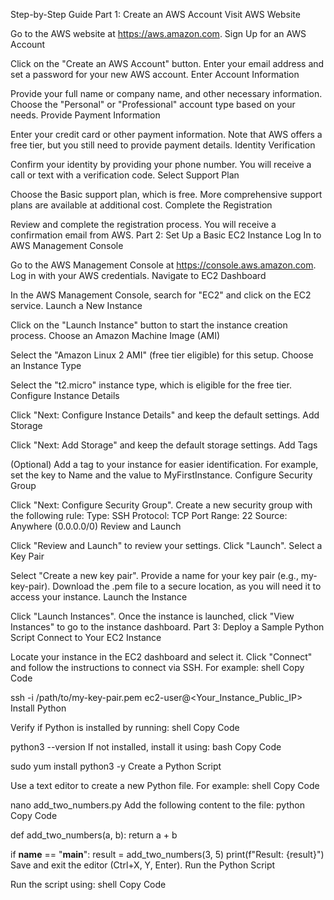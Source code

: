 Step-by-Step Guide
Part 1: Create an AWS Account
Visit AWS Website

Go to the AWS website at https://aws.amazon.com.
Sign Up for an AWS Account

Click on the "Create an AWS Account" button.
Enter your email address and set a password for your new AWS account.
Enter Account Information

Provide your full name or company name, and other necessary information.
Choose the "Personal" or "Professional" account type based on your needs.
Provide Payment Information

Enter your credit card or other payment information. Note that AWS offers a free tier, but you still need to provide payment details.
Identity Verification

Confirm your identity by providing your phone number. You will receive a call or text with a verification code.
Select Support Plan

Choose the Basic support plan, which is free. More comprehensive support plans are available at additional cost.
Complete the Registration

Review and complete the registration process. You will receive a confirmation email from AWS.
Part 2: Set Up a Basic EC2 Instance
Log In to AWS Management Console

Go to the AWS Management Console at https://console.aws.amazon.com.
Log in with your AWS credentials.
Navigate to EC2 Dashboard

In the AWS Management Console, search for "EC2" and click on the EC2 service.
Launch a New Instance

Click on the "Launch Instance" button to start the instance creation process.
Choose an Amazon Machine Image (AMI)

Select the "Amazon Linux 2 AMI" (free tier eligible) for this setup.
Choose an Instance Type

Select the "t2.micro" instance type, which is eligible for the free tier.
Configure Instance Details

Click "Next: Configure Instance Details" and keep the default settings.
Add Storage

Click "Next: Add Storage" and keep the default storage settings.
Add Tags

(Optional) Add a tag to your instance for easier identification. For example, set the key to Name and the value to MyFirstInstance.
Configure Security Group

Click "Next: Configure Security Group".
Create a new security group with the following rule:
Type: SSH
Protocol: TCP
Port Range: 22
Source: Anywhere (0.0.0.0/0)
Review and Launch

Click "Review and Launch" to review your settings.
Click "Launch".
Select a Key Pair

Select "Create a new key pair".
Provide a name for your key pair (e.g., my-key-pair).
Download the .pem file to a secure location, as you will need it to access your instance.
Launch the Instance

Click "Launch Instances".
Once the instance is launched, click "View Instances" to go to the instance dashboard.
Part 3: Deploy a Sample Python Script
Connect to Your EC2 Instance

Locate your instance in the EC2 dashboard and select it.
Click "Connect" and follow the instructions to connect via SSH. For example:
shell
Copy Code


ssh -i /path/to/my-key-pair.pem ec2-user@<Your_Instance_Public_IP>
Install Python

Verify if Python is installed by running:
shell
Copy Code


python3 --version
If not installed, install it using:
bash
Copy Code


sudo yum install python3 -y
Create a Python Script

Use a text editor to create a new Python file. For example:
shell
Copy Code


nano add_two_numbers.py
Add the following content to the file:
python
Copy Code


def add_two_numbers(a, b):
    return a + b

if __name__ == "__main__":
    result = add_two_numbers(3, 5)
    print(f"Result: {result}")
Save and exit the editor (Ctrl+X, Y, Enter).
Run the Python Script

Run the script using:
shell
Copy Code





